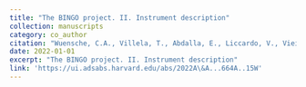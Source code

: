 ```yaml
---
title: "The BINGO project. II. Instrument description"
collection: manuscripts
category: co_author
citation: "Wuensche, C.A., Villela, T., Abdalla, E., Liccardo, V., Vieira, F., Browne, I., Peel, M.W., Radcliffe, C., Abdalla, F.B., Marins, A., Barosi, L., Brito, F.A., Queiroz, A.R., Wang, B., Costa, A.A., Ferreira, E.G.M., Fornazier, K.S.F., Landim, R.G., Novaes, C.P., Santos, L., dos Santos, M.V., Zhang, J., Chen, T., Delabrouille, J., Dickinson, C., de Gasperis, G., Gurj\\~ao, E.C., Harper, S., Ma, Y., Machado, T., Maffei, B., de Mericia, E.J., Monstein, C., Motta, P., Otobone, C.H.N., Reitano, L.A., Remazeilles, M., Roychowdhury, S., Santos, J.R.L., Serres, A.J.R., Souza, A.P., Strauss, C., Vieira, J., & Xu, H. (2022). <i>aap</i> 664,  A15. https://doi.org/10.1051/0004-6361/202039962"
date: 2022-01-01
excerpt: "The BINGO project. II. Instrument description"
link: 'https://ui.adsabs.harvard.edu/abs/2022A\&A...664A..15W'
---
```

